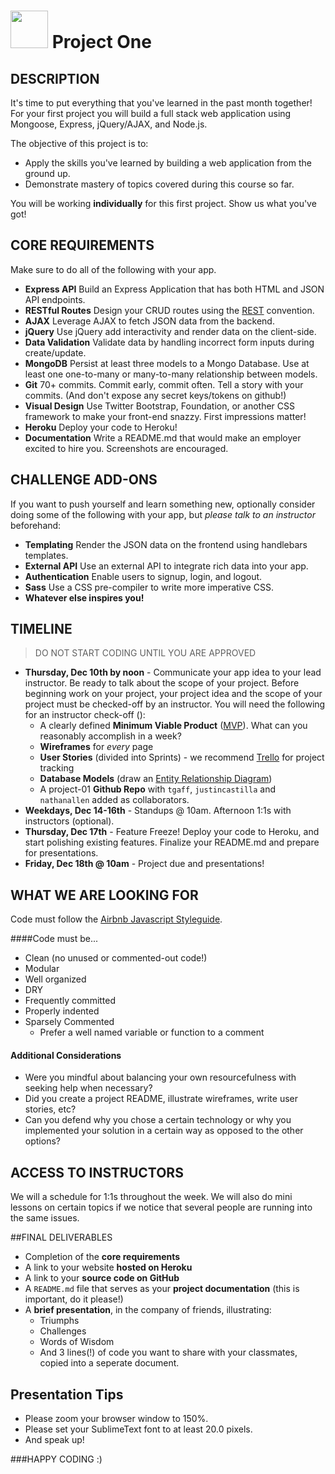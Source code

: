 # <img src="https://cloud.githubusercontent.com/assets/7833470/10423298/ea833a68-7079-11e5-84f8-0a925ab96893.png" width="60"> Project One

## DESCRIPTION

It's time to put everything that you've learned in the past month together! For your first project you will build a full stack web application using Mongoose, Express, jQuery/AJAX, and Node.js.

The objective of this project is to:

* Apply the skills you've learned by building a web application from the ground up.
* Demonstrate mastery of topics covered during this course so far.

You will be working **individually** for this first project. Show us what you've got!

## CORE REQUIREMENTS
Make sure to do all of the following with your app.

* **Express API** Build an Express Application that has both HTML and JSON API endpoints.
* **RESTful Routes** Design your CRUD routes using the [REST](http://restfulrouting.com/mappings/resources) convention.
* **AJAX** Leverage AJAX to fetch JSON data from the backend.
* **jQuery** Use jQuery add interactivity and render data on the client-side.
* **Data Validation** Validate data by handling incorrect form inputs during create/update.
* **MongoDB** Persist at least three models to a Mongo Database. Use at least one one-to-many or many-to-many relationship between models.
* **Git** 70+ commits. Commit early, commit often. Tell a story with your commits. (And don't expose any secret keys/tokens on github!)
* **Visual Design** Use Twitter Bootstrap, Foundation, or another CSS framework to make your front-end snazzy. First impressions matter!
* **Heroku** Deploy your code to Heroku!
* **Documentation** Write a README.md that would make an employer excited to hire you. Screenshots are encouraged.

## CHALLENGE ADD-ONS
If you want to push yourself and learn something new, optionally consider doing some of the following with your app, but *please talk to an instructor* beforehand:

* **Templating** Render the JSON data on the frontend using handlebars templates.
* **External API** Use an external API to integrate rich data into your app.
* **Authentication** Enable users to signup, login, and logout.
* **Sass** Use a CSS pre-compiler to write more imperative CSS. 
* **Whatever else inspires you!**

## TIMELINE
> DO NOT START CODING UNTIL YOU ARE APPROVED

* **Thursday, Dec 10th by noon** - Communicate your app idea to your lead instructor. Be ready to talk about the scope of your project. Before beginning work on your project, your project idea and the scope of your project must be checked-off by an instructor.  You will need the following for an instructor check-off ():
    * A clearly defined **Minimum Viable Product** ([MVP](http://en.wikipedia.org/wiki/Minimum_viable_product)). What can you reasonably accomplish in a week?
    * **Wireframes** for _every_ page
    * **User Stories** (divided into Sprints) - we recommend [Trello](https://trello.com/) for project tracking
    * **Database Models** (draw an [Entity Relationship Diagram](https://www.google.com/search?tbm=isch&q=database%20table%20relationships%20drawing))
    * A project-01 **Github Repo** with `tgaff`, `justincastilla` and `nathanallen` added as collaborators.
* **Weekdays, Dec 14-16th** - Standups @ 10am. Afternoon 1:1s with instructors (optional).
* **Thursday, Dec 17th** - Feature Freeze! Deploy your code to Heroku, and start polishing existing features. Finalize your README.md and prepare for presentations.
* **Friday, Dec 18th @ 10am** - Project due and presentations!



## WHAT WE ARE LOOKING FOR
Code must follow the [Airbnb Javascript Styleguide](https://github.com/airbnb/javascript/tree/master/es5).

####Code must be...
* Clean (no unused or commented-out code!)
* Modular
* Well organized
* DRY
* Frequently committed
* Properly indented
* Sparsely Commented
    - Prefer a well named variable or function to a comment

#### Additional Considerations

* Were you mindful about balancing your own resourcefulness with seeking help when necessary?
* Did you create a project README, illustrate wireframes, write user stories, etc?
* Can you defend why you chose a certain technology or why you implemented your solution in a certain way as opposed to the other options?

## ACCESS TO INSTRUCTORS
We will a schedule for 1:1s throughout the week. We will also do mini lessons on certain topics if we notice that several people are running into the same issues.

##FINAL DELIVERABLES

* Completion of the **core requirements**
* A link to your website **hosted on Heroku**
* A link to your **source code on GitHub**
* A `README.md` file that serves as your **project documentation** (this is important, do it please!)
* A **brief presentation**, in the company of friends, illustrating:
    - Triumphs
    - Challenges
    - Words of Wisdom
    - And 3 lines(!) of code you want to share with your classmates, copied into a seperate document.

## Presentation Tips
* Please zoom your browser window to 150%.
* Please set your SublimeText font to at least 20.0 pixels.
* And speak up!

###HAPPY CODING :)
